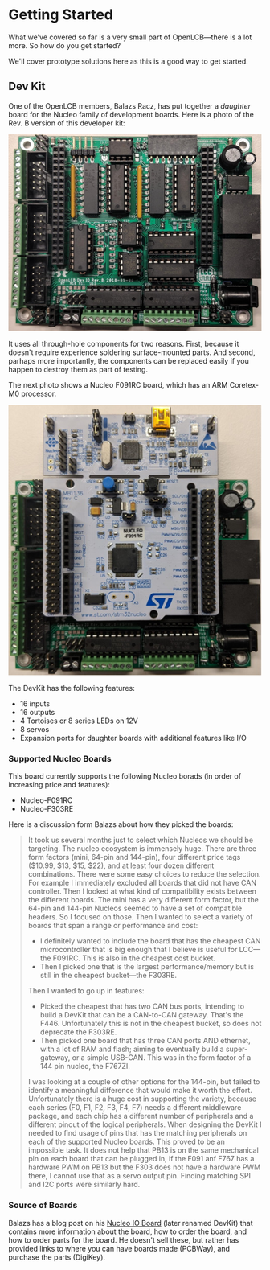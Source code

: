 # Getting Started

What we've covered so far is a very small part of OpenLCB—there is a lot more. So how do you get started?

We'll cover prototype solutions here as this is a good way to get started.

## Dev Kit

One of the OpenLCB members, Balazs Racz, has put together a _daughter_ board for the Nucleo family of development boards. Here is a photo of the Rev. B version of this developer kit:

![Dev Kit](images/devkit.jpg)

It uses all through-hole components for two reasons. First, because it doesn't require experience soldering surface-mounted parts. And second, parhaps more importantly, the components can be replaced easily if you happen to destroy them as part of testing.

The next photo shows a Nucleo F091RC board, which has an ARM Coretex-M0 processor.

![Dev Kit and Nucleo](images/devkit_nucleo.jpg)

The DevKit has the following features:

* 16 inputs
* 16 outputs
* 4 Tortoises or 8 series LEDs on 12V
* 8 servos
* Expansion ports for daughter boards with additional features like I/O

### Supported Nucleo Boards

This board currently supports the following Nucleo borads (in order of increasing price and features):

* Nucleo-F091RC
* Nucleo-F303RE

Here is a discussion form Balazs about how they picked the boards:

> It took us several months just to select which Nucleos we should be targeting. The nucleo ecosystem is immensely huge. There are three form factors (mini, 64-pin and 144-pin), four different price tags ($10.99, $13, $15, $22), and at least four dozen different combinations.
> There were some easy choices to reduce the selection. For example I immediately excluded all boards that did not have CAN controller. Then I looked at what kind of compatibility exists between the different boards. The mini has a very different form factor, but the 64-pin and 144-pin Nucleos seemed to have a set of compatible headers. So I focused on those. Then I wanted to select a variety of boards that span a range or performance and cost:
> * I definitely wanted to include the board that has the cheapest CAN microcontroller that is big enough that I believe is useful for LCC—the F091RC. This is also in the cheapest cost bucket.
> * Then I picked one that is the largest performance/memory but is still in the cheapest bucket—the F303RE.
>
> Then I wanted to go up in features:
> * Picked the cheapest that has two CAN bus ports, intending to build a DevKit that can be a CAN-to-CAN gateway. That's the F446. Unfortunately this is not in the cheapest bucket, so does not deprecate the F303RE.
> * Then picked one board that has three CAN ports AND ethernet, with a lot of RAM and flash; aiming to eventually build a super-gateway, or a simple USB-CAN. This was in the form factor of a 144 pin nucleo, the F767ZI.
>
> I was looking at a couple of other options for the 144-pin, but failed to identify a meaningful difference that would make it worth the effort. Unfortunately there is a huge cost in supporting the variety, because each series (F0, F1, F2, F3, F4, F7) needs a different middleware package, and each chip has a different number of peripherals and a different pinout of the logical peripherals. When designing the DevKit I needed to find usage of pins that has the matching peripherals on each of the supported Nucleo boards. This proved to be an impossible task. It does not help that PB13 is on the same mechanical pin on each board that can be plugged in, if the F091 anf F767 has a hardware PWM on PB13 but the F303 does not have a hardware PWM there, I cannot use that as a servo output pin. Finding matching SPI and I2C ports were similarly hard.

### Source of Boards

Balazs has a blog post on his [Nucleo IO Board](https://sites.google.com/site/balazsracz/nucleo-io-board) (later renamed DevKit) that contains more information about the board, how to order the board, and how to order parts for the board. He doesn't sell these, but rather has provided links to where you can have boards made (PCBWay), and purchase the parts (DigiKey).

